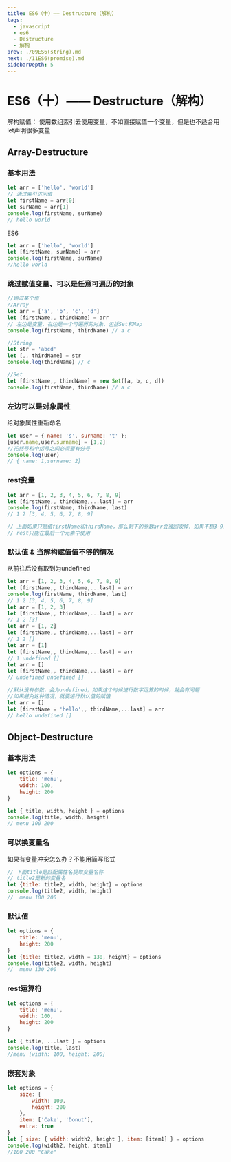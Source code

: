 ```yaml
---
title: ES6（十）—— Destructure（解构）
tags: 
  - javascript
  - es6
  - Destructure
  - 解构
prev: ./09ES6(string).md
next: ./11ES6(promise).md
sidebarDepth: 5
---
```

# ES6（十）—— Destructure（解构）

解构赋值：
使用数组索引去使用变量，不如直接赋值一个变量，但是也不适合用let声明很多变量

## Array-Destructure
### 基本用法
```js
let arr = ['hello', 'world']
// 通过索引访问值
let firstName = arr[0]
let surName = arr[1]
console.log(firstName, surName)
// hello world
```
ES6
```js
let arr = ['hello', 'world']
let [firstName, surName] = arr
console.log(firstName, surName)
//hello world
```
### 跳过赋值变量、可以是任意可遍历的对象
```js
//跳过某个值
//Array
let arr = ['a', 'b', 'c', 'd']
let [firstName,, thirdName] = arr 
// 左边是变量，右边是一个可遍历的对象，包括Set和Map
console.log(firstName, thirdName) // a c

//String
let str = 'abcd'
let [,, thirdName] = str
console.log(thirdName) // c

//Set
let [firstName,, thirdName] = new Set([a, b, c, d])
console.log(firstName, thirdName) // a c
```

### 左边可以是对象属性
给对象属性重新命名
```js
let user = { name: 's', surname: 't' };
[user.name,user.surname] = [1,2]
//花括号和中括号之间必须要有分号
console.log(user)
// { name: 1,surname: 2}
```

### rest变量
```js
let arr = [1, 2, 3, 4, 5, 6, 7, 8, 9]
let [firstName,, thirdName,...last] = arr
console.log(firstName, thirdName, last)
// 1 2 [3, 4, 5, 6, 7, 8, 9]

// 上面如果只赋值firstName和thirdName，那么剩下的参数arr会被回收掉，如果不想3-9的元素被删掉，那么可以用[...rest]
// rest只能在最后一个元素中使用
```
### 默认值 & 当解构赋值值不够的情况
从前往后没有取到为undefined
```js
let arr = [1, 2, 3, 4, 5, 6, 7, 8, 9]
let [firstName,, thirdName,...last] = arr
console.log(firstName, thirdName, last)
// 1 2 [3, 4, 5, 6, 7, 8, 9]
let arr = [1, 2, 3]
let [firstName,, thirdName,...last] = arr
// 1 2 [3]
let arr = [1, 2]
let [firstName,, thirdName,...last] = arr
// 1 2 []
let arr = [1]
let [firstName,, thirdName,...last] = arr
// 1 undefined []
let arr = []
let [firstName,, thirdName,...last] = arr
// undefined undefined []

//默认没有参数，会为undefined，如果这个时候进行数字运算的时候，就会有问题
//如果避免这种情况，就要进行默认值的赋值
let arr = []
let [firstName = 'hello',, thirdName,...last] = arr
// hello undefined []
```
## Object-Destructure
### 基本用法
```js
let options = {
    title: 'menu',
    width: 100,
    height: 200
}

let { title, width, height } = options
console.log(title, width, height)
// menu 100 200
```
### 可以换变量名
如果有变量冲突怎么办？不能用简写形式
```js
// 下面title是匹配属性名提取变量名称
// title2是新的变量名
let {title: title2, width, height} = options
console.log(title2, width, height)
//  menu 100 200
```

### 默认值
```js
let options = {
    title: 'menu',
    height: 200
}
let {title: title2, width = 130, height} = options
console.log(title2, width, height)
//  menu 130 200
```

### rest运算符
```js
let options = {
    title: 'menu',
    width: 100,
    height: 200
}

let { title, ...last } = options
console.log(title, last)
//menu {width: 100, height: 200}
```
### 嵌套对象
```js
let options = {
    size: {
        width: 100,
        height: 200
    },
    item: ['Cake', 'Donut'],
    extra: true
}
let { size: { width: width2, height }, item: [item1] } = options
console.log(width2, height, item1)
//100 200 "Cake"
```

<Vssue :options="{ locale: 'zh' }"/>